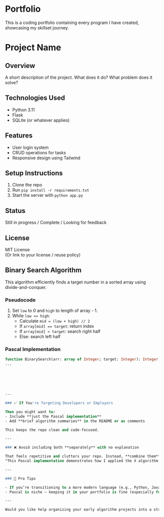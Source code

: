 # Portfolio
This is a coding portfolio containing every program I have created, showcasing my skillset journey.

# Project Name

## Overview
A short description of the project. What does it do? What problem does it solve?

## Technologies Used
- Python 3.11
- Flask
- SQLite
(or whatever applies)

## Features
- User login system
- CRUD operations for tasks
- Responsive design using Tailwind

## Setup Instructions
1. Clone the repo
2. Run `pip install -r requirements.txt`
3. Start the server with `python app.py`

## Status
Still in progress / Complete / Looking for feedback

## License
MIT License  
(Or link to your license / reuse policy)




## Binary Search Algorithm
This algorithm efficiently finds a target number in a sorted array using divide-and-conquer.

### Pseudocode
1. Set `low` to 0 and `high` to length of array - 1.
2. While `low <= high`:
   - Calculate `mid = (low + high) // 2`
   - If `array[mid] == target`: return index
   - If `array[mid] < target`: search right half
   - Else: search left half

### Pascal Implementation
```pascal
function BinarySearch(arr: array of Integer; target: Integer): Integer;
...






---

### ✅ If You're Targeting Developers or Employers

Then you might want to:
- Include **just the Pascal implementation**
- Add **brief algorithm summaries** in the README or as comments

This keeps the repo clean and code-focused.

---

### ❌ Avoid including both **separately** with no explanation

That feels repetitive and clutters your repo. Instead, **combine them**, and provide a rationale:  
"This Pascal implementation demonstrates how I applied the X algorithm to solve Y problem."

---

### 🧠 Pro Tips

- If you’re transitioning to a more modern language (e.g., Python, JavaScript), consider **rewriting 1–2 of your favorite Pascal algorithms**. Show your growth.
- Pascal is niche — keeping it in your portfolio is fine (especially for academic history), but it helps to highlight **language versatility** too.

---

Would you like help organizing your early algorithm projects into a structured archive with good README formatting? That could make it much easier for others to navigate.
